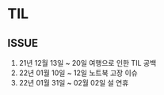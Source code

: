 # TIL

## ISSUE
1. 21년 12월 13일 ~ 20일 여행으로 인한 TIL 공백
2. 22년 01월 10일 ~ 12일 노트북 고장 이슈
3. 22년 01월 31일 ~ 02월 02일 설 연휴
